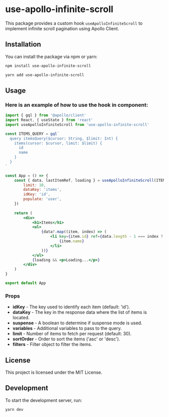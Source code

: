 
# use-apollo-infinite-scroll

This package provides a custom hook `useApolloInfiniteScroll` to implement infinite scroll pagination using Apollo Client.

## Installation

You can install the package via npm or yarn:

```sh
npm install use-apollo-infinite-scroll
```

```sh
yarn add use-apollo-infinite-scroll
```

## Usage

### Here is an example of how to use the hook in component:

```jsx
import { gql } from '@apollo/client'
import React, { useState } from 'react'
import useApolloInfiniteScroll from 'use-apollo-infinite-scroll'

const ITEMS_QUERY = gql`
  query itemsQuery($cursor: String, $limit: Int) {
    items(cursor: $cursor, limit: $limit) {
      id
      name
    }
  }
`

const App = () => {
	const { data, lastItemRef, loading } = useApolloInfiniteScroll(ITEMS_QUERY, {
		limit: 10,
		dataKey: 'items',
		idKey: 'id',
		populate: 'user',
	})
	
	return (
		<div>
			<h1>Items</h1>
			<ul>
				{data?.map((item, index) => (
					<li key={item.id} ref={data.length - 1 === index ? lastItemRef : null}>
						{item.name}
					</li>
				))}
			</ul>
			{loading && <p>Loading...</p>}
		</div>
	)
}

export default App
```

### Props

* **idKey** - The key used to identify each item (default: 'id').
* **dataKey** - The key in the response data where the list of items is located.
* **suspense** - A boolean to determine if suspense mode is used.
* **variables** - Additional variables to pass to the query.
* **limit** - Number of items to fetch per request (default: 30).
* **sortOrder** - Order to sort the items ('asc' or 'desc').
* **filters** - Filter object to filter the items.

## License

This project is licensed under the MIT License.

## Development

To start the development server, run:

```sh
yarn dev
```
